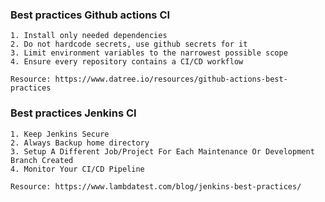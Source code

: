 ### Best practices Github actions CI
    1. Install only needed dependencies
    2. Do not hardcode secrets, use github secrets for it 
    3. Limit environment variables to the narrowest possible scope
    4. Ensure every repository contains a CI/CD workflow
    
    Resource: https://www.datree.io/resources/github-actions-best-practices

### Best practices Jenkins CI
    1. Keep Jenkins Secure
    2. Always Backup home directory
    3. Setup A Different Job/Project For Each Maintenance Or Development Branch Created
    4. Monitor Your CI/CD Pipeline
    
    Resource: https://www.lambdatest.com/blog/jenkins-best-practices/
